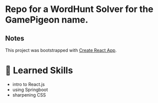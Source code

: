 # Repo for a WordHunt Solver for the GamePigeon name.

## Notes
This project was bootstrapped with [Create React App](https://github.com/facebook/create-react-app).

# 🍃 Learned Skills
- intro to React.js
- using Springboot
- sharpening CSS

